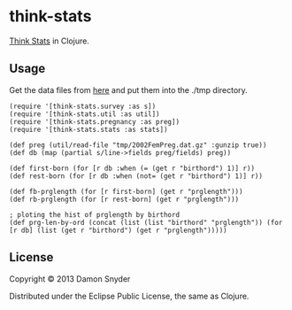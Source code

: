 # think-stats

[Think Stats](http://www.greenteapress.com/thinkstats/) in Clojure.


## Usage

Get the data files from [here](http://www.greenteapress.com/thinkstats/) and
put them into the ./tmp directory.

    (require '[think-stats.survey :as s])
    (require '[think-stats.util :as util])
    (require '[think-stats.pregnancy :as preg])
    (require '[think-stats.stats :as stats])

    (def preg (util/read-file "tmp/2002FemPreg.dat.gz" :gunzip true))
    (def db (map (partial s/line->fields preg/fields) preg))

    (def first-born (for [r db :when (= (get r "birthord") 1)] r))
    (def rest-born (for [r db :when (not= (get r "birthord") 1)] r))

    (def fb-prglength (for [r first-born] (get r "prglength")))
    (def rb-prglength (for [r rest-born] (get r "prglength")))

    ; ploting the hist of prglength by birthord
    (def prg-len-by-ord (concat (list (list "birthord" "prglength")) (for [r db] (list (get r "birthord") (get r "prglength"))))) 


## License

Copyright © 2013 Damon Snyder 

Distributed under the Eclipse Public License, the same as Clojure.
